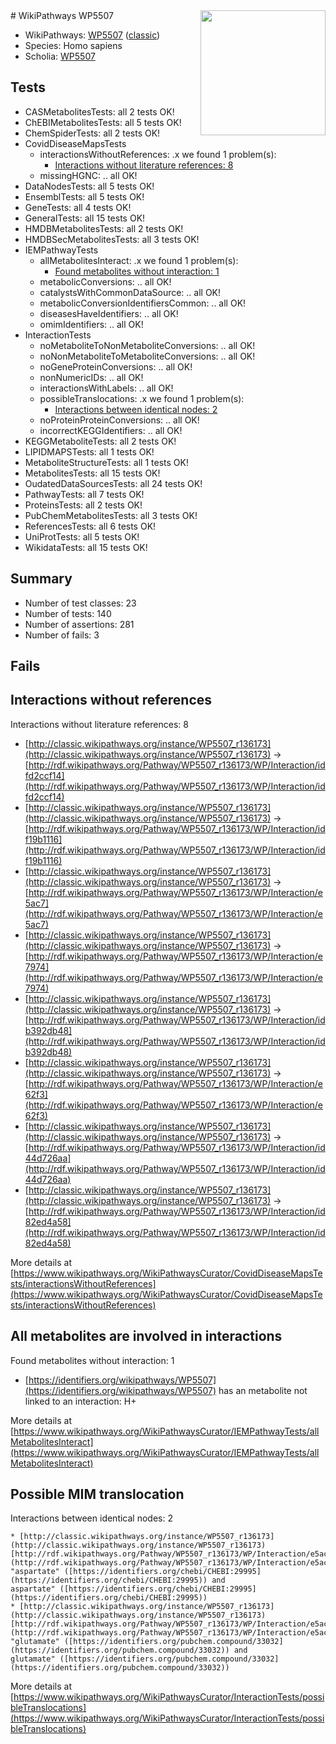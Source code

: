 <img style="float: right; width: 200px" src="https://cms-assets.nporadio.nl/npo3fm/NPO-Serious-Request-Logo-Groen-Ik-Steun-RGB.png" />
# WikiPathways WP5507

* WikiPathways: [WP5507](https://wikipathways.org/pathways/WP5507) ([classic](https://classic.wikipathways.org/instance/WP5507))
* Species: Homo sapiens
* Scholia: [WP5507](https://scholia.toolforge.org/wikipathways/WP5507)
## Tests
* CASMetabolitesTests: all 2 tests OK!
* ChEBIMetabolitesTests: all 5 tests OK!
* ChemSpiderTests: all 2 tests OK!
* CovidDiseaseMapsTests
    * interactionsWithoutReferences: .x we found 1 problem(s):
        * [Interactions without literature references: 8](#2e295936)
    * missingHGNC: .. all OK!
* DataNodesTests: all 5 tests OK!
* EnsemblTests: all 5 tests OK!
* GeneTests: all 4 tests OK!
* GeneralTests: all 15 tests OK!
* HMDBMetabolitesTests: all 2 tests OK!
* HMDBSecMetabolitesTests: all 3 tests OK!
* IEMPathwayTests
    * allMetabolitesInteract: .x we found 1 problem(s):
        * [Found metabolites without interaction: 1](#2bc2e7ec)
    * metabolicConversions: .. all OK!
    * catalystsWithCommonDataSource: .. all OK!
    * metabolicConversionIdentifiersCommon: .. all OK!
    * diseasesHaveIdentifiers: .. all OK!
    * omimIdentifiers: .. all OK!
* InteractionTests
    * noMetaboliteToNonMetaboliteConversions: .. all OK!
    * noNonMetaboliteToMetaboliteConversions: .. all OK!
    * noGeneProteinConversions: .. all OK!
    * nonNumericIDs: .. all OK!
    * interactionsWithLabels: .. all OK!
    * possibleTranslocations: .x we found 1 problem(s):
        * [Interactions between identical nodes: 2](#1c118207)
    * noProteinProteinConversions: .. all OK!
    * incorrectKEGGIdentifiers: .. all OK!
* KEGGMetaboliteTests: all 2 tests OK!
* LIPIDMAPSTests: all 1 tests OK!
* MetaboliteStructureTests: all 1 tests OK!
* MetabolitesTests: all 15 tests OK!
* OudatedDataSourcesTests: all 24 tests OK!
* PathwayTests: all 7 tests OK!
* ProteinsTests: all 2 tests OK!
* PubChemMetabolitesTests: all 3 tests OK!
* ReferencesTests: all 6 tests OK!
* UniProtTests: all 5 tests OK!
* WikidataTests: all 15 tests OK!


## Summary

* Number of test classes: 23
* Number of tests: 140
* Number of assertions: 281
* Number of fails: 3

## Fails

<a name="2e295936" />

## Interactions without references

Interactions without literature references: 8

* [http://classic.wikipathways.org/instance/WP5507_r136173](http://classic.wikipathways.org/instance/WP5507_r136173) -> [http://rdf.wikipathways.org/Pathway/WP5507_r136173/WP/Interaction/idfd2ccf14](http://rdf.wikipathways.org/Pathway/WP5507_r136173/WP/Interaction/idfd2ccf14)
* [http://classic.wikipathways.org/instance/WP5507_r136173](http://classic.wikipathways.org/instance/WP5507_r136173) -> [http://rdf.wikipathways.org/Pathway/WP5507_r136173/WP/Interaction/idf19b1116](http://rdf.wikipathways.org/Pathway/WP5507_r136173/WP/Interaction/idf19b1116)
* [http://classic.wikipathways.org/instance/WP5507_r136173](http://classic.wikipathways.org/instance/WP5507_r136173) -> [http://rdf.wikipathways.org/Pathway/WP5507_r136173/WP/Interaction/e5ac7](http://rdf.wikipathways.org/Pathway/WP5507_r136173/WP/Interaction/e5ac7)
* [http://classic.wikipathways.org/instance/WP5507_r136173](http://classic.wikipathways.org/instance/WP5507_r136173) -> [http://rdf.wikipathways.org/Pathway/WP5507_r136173/WP/Interaction/e7974](http://rdf.wikipathways.org/Pathway/WP5507_r136173/WP/Interaction/e7974)
* [http://classic.wikipathways.org/instance/WP5507_r136173](http://classic.wikipathways.org/instance/WP5507_r136173) -> [http://rdf.wikipathways.org/Pathway/WP5507_r136173/WP/Interaction/idb392db48](http://rdf.wikipathways.org/Pathway/WP5507_r136173/WP/Interaction/idb392db48)
* [http://classic.wikipathways.org/instance/WP5507_r136173](http://classic.wikipathways.org/instance/WP5507_r136173) -> [http://rdf.wikipathways.org/Pathway/WP5507_r136173/WP/Interaction/e62f3](http://rdf.wikipathways.org/Pathway/WP5507_r136173/WP/Interaction/e62f3)
* [http://classic.wikipathways.org/instance/WP5507_r136173](http://classic.wikipathways.org/instance/WP5507_r136173) -> [http://rdf.wikipathways.org/Pathway/WP5507_r136173/WP/Interaction/id44d726aa](http://rdf.wikipathways.org/Pathway/WP5507_r136173/WP/Interaction/id44d726aa)
* [http://classic.wikipathways.org/instance/WP5507_r136173](http://classic.wikipathways.org/instance/WP5507_r136173) -> [http://rdf.wikipathways.org/Pathway/WP5507_r136173/WP/Interaction/id82ed4a58](http://rdf.wikipathways.org/Pathway/WP5507_r136173/WP/Interaction/id82ed4a58)


More details at [https://www.wikipathways.org/WikiPathwaysCurator/CovidDiseaseMapsTests/interactionsWithoutReferences](https://www.wikipathways.org/WikiPathwaysCurator/CovidDiseaseMapsTests/interactionsWithoutReferences)

<a name="2bc2e7ec" />

## All metabolites are involved in interactions

Found metabolites without interaction: 1

* [https://identifiers.org/wikipathways/WP5507](https://identifiers.org/wikipathways/WP5507) has an metabolite not linked to an interaction: H+


More details at [https://www.wikipathways.org/WikiPathwaysCurator/IEMPathwayTests/allMetabolitesInteract](https://www.wikipathways.org/WikiPathwaysCurator/IEMPathwayTests/allMetabolitesInteract)

<a name="1c118207" />

## Possible MIM translocation

Interactions between identical nodes: 2
```
* [http://classic.wikipathways.org/instance/WP5507_r136173](http://classic.wikipathways.org/instance/WP5507_r136173) [http://rdf.wikipathways.org/Pathway/WP5507_r136173/WP/Interaction/e5ac7](http://rdf.wikipathways.org/Pathway/WP5507_r136173/WP/Interaction/e5ac7) "aspartate" ([https://identifiers.org/chebi/CHEBI:29995](https://identifiers.org/chebi/CHEBI:29995)) and 
aspartate" ([https://identifiers.org/chebi/CHEBI:29995](https://identifiers.org/chebi/CHEBI:29995))
* [http://classic.wikipathways.org/instance/WP5507_r136173](http://classic.wikipathways.org/instance/WP5507_r136173) [http://rdf.wikipathways.org/Pathway/WP5507_r136173/WP/Interaction/e5ac7](http://rdf.wikipathways.org/Pathway/WP5507_r136173/WP/Interaction/e5ac7) "glutamate" ([https://identifiers.org/pubchem.compound/33032](https://identifiers.org/pubchem.compound/33032)) and 
glutamate" ([https://identifiers.org/pubchem.compound/33032](https://identifiers.org/pubchem.compound/33032))
```

More details at [https://www.wikipathways.org/WikiPathwaysCurator/InteractionTests/possibleTranslocations](https://www.wikipathways.org/WikiPathwaysCurator/InteractionTests/possibleTranslocations)

